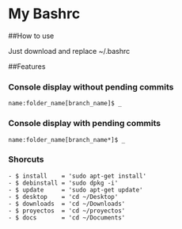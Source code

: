 # My Bashrc

##How to use

Just download and replace ~/.bashrc

##Features
### Console display without pending commits
```
name:folder_name[branch_name]$ _
```

### Console display with pending commits
```
name:folder_name[branch_name*]$ _
```

### Shorcuts

```
- $ install    = 'sudo apt-get install'
- $ debinstall = 'sudo dpkg -i'
- $ update     = 'sudo apt-get update'
- $ desktop    = 'cd ~/Desktop'
- $ downloads  = 'cd ~/Downloads'
- $ proyectos  = 'cd ~/proyectos'
- $ docs       = 'cd ~/Documents'
```



